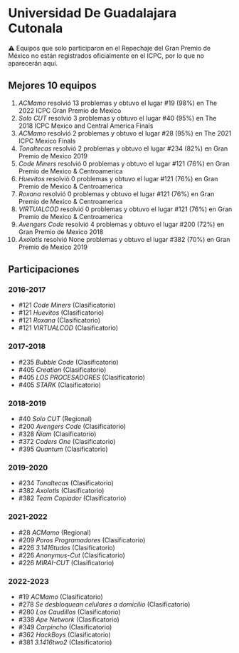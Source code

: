 # Universidad De Guadalajara Cutonala

:warning: Equipos que solo participaron en el Repechaje del Gran Premio de México no están registrados oficialmente en el ICPC, por lo que no aparecerán aquí.

## Mejores 10 equipos

1. _ACMamo_ resolvió 13 problemas y obtuvo el lugar #19 (98%) en The 2022 ICPC Gran Premio de Mexico
1. _Solo CUT_ resolvió 3 problemas y obtuvo el lugar #40 (95%) en The 2018 ICPC Mexico and Central America Finals
1. _ACMamo_ resolvió 2 problemas y obtuvo el lugar #28 (95%) en The 2021 ICPC Mexico Finals
1. _Tonaltecas_ resolvió 2 problemas y obtuvo el lugar #234 (82%) en Gran Premio de Mexico 2019
1. _Code Miners_ resolvió 0 problemas y obtuvo el lugar #121 (76%) en Gran Premio de Mexico & Centroamerica
1. _Huevitos_ resolvió 0 problemas y obtuvo el lugar #121 (76%) en Gran Premio de Mexico & Centroamerica
1. _Roxana_ resolvió 0 problemas y obtuvo el lugar #121 (76%) en Gran Premio de Mexico & Centroamerica
1. _VIRTUALCOD_ resolvió 0 problemas y obtuvo el lugar #121 (76%) en Gran Premio de Mexico & Centroamerica
1. _Avengers Code_ resolvió 4 problemas y obtuvo el lugar #200 (72%) en Gran Premio de Mexico 2018
1. _Axolotls_ resolvió None problemas y obtuvo el lugar #382 (70%) en Gran Premio de Mexico 2019

## Participaciones

### 2016-2017

- #121 _Code Miners_ (Clasificatorio)
- #121 _Huevitos_ (Clasificatorio)
- #121 _Roxana_ (Clasificatorio)
- #121 _VIRTUALCOD_ (Clasificatorio)

### 2017-2018

- #235 _Bubble Code_ (Clasificatorio)
- #405 _Creation_ (Clasificatorio)
- #405 _LOS PROCESADORES_ (Clasificatorio)
- #405 _STARK_ (Clasificatorio)

### 2018-2019

- #40 _Solo CUT_ (Regional)
- #200 _Avengers Code_ (Clasificatorio)
- #328 _Ñiam_ (Clasificatorio)
- #372 _Coders One_ (Clasificatorio)
- #395 _Quantum_ (Clasificatorio)

### 2019-2020

- #234 _Tonaltecas_ (Clasificatorio)
- #382 _Axolotls_ (Clasificatorio)
- #382 _Team Copiador_ (Clasificatorio)

### 2021-2022

- #28 _ACMamo_ (Regional)
- #209 _Poros Programadores_ (Clasificatorio)
- #226 _3.1416tudos_ (Clasificatorio)
- #226 _Anonymus-Cut_ (Clasificatorio)
- #226 _MIRAI-CUT_ (Clasificatorio)

### 2022-2023

- #19 _ACMamo_ (Clasificatorio)
- #278 _Se desbloquean celulares a domicilio_ (Clasificatorio)
- #280 _Los Caudillos_ (Clasificatorio)
- #338 _Ape Network_ (Clasificatorio)
- #349 _Carpincho_ (Clasificatorio)
- #362 _HackBoys_ (Clasificatorio)
- #381 _3.1416two2_ (Clasificatorio)



